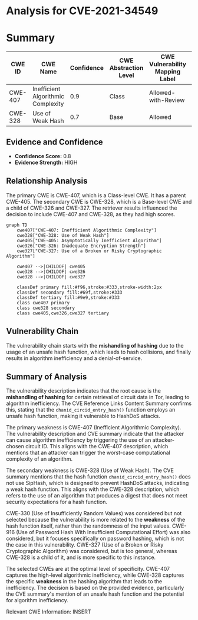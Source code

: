 # Analysis for CVE-2021-34549

# Summary
| CWE ID | CWE Name | Confidence | CWE Abstraction Level | CWE Vulnerability Mapping Label | CWE-Vulnerability Mapping Notes |
|---|---|---|---|---|---|
| CWE-407 | Inefficient Algorithmic Complexity | 0.9 | Class | Allowed-with-Review | Primary CWE |
| CWE-328 | Use of Weak Hash | 0.7 | Base | Allowed | Secondary Candidate |

## Evidence and Confidence

*   **Confidence Score:** 0.8
*   **Evidence Strength:** HIGH

## Relationship Analysis
The primary CWE is CWE-407, which is a Class-level CWE. It has a parent CWE-405. The secondary CWE is CWE-328, which is a Base-level CWE and a child of CWE-326 and CWE-327. The retriever results influenced the decision to include CWE-407 and CWE-328, as they had high scores.

```mermaid
graph TD
    cwe407["CWE-407: Inefficient Algorithmic Complexity"]
    cwe328["CWE-328: Use of Weak Hash"]
    cwe405["CWE-405: Asymptotically Inefficient Algorithm"]
    cwe326["CWE-326: Inadequate Encryption Strength"]
    cwe327["CWE-327: Use of a Broken or Risky Cryptographic Algorithm"]

    cwe407 -->|CHILDOF| cwe405
    cwe328 -->|CHILDOF| cwe326
    cwe328 -->|CHILDOF| cwe327

    classDef primary fill:#f96,stroke:#333,stroke-width:2px
    classDef secondary fill:#69f,stroke:#333
    classDef tertiary fill:#9e9,stroke:#333
    class cwe407 primary
    class cwe328 secondary
    class cwe405,cwe326,cwe327 tertiary
```

## Vulnerability Chain
The vulnerability chain starts with the **mishandling of hashing** due to the usage of an unsafe hash function, which leads to hash collisions, and finally results in algorithm inefficiency and a denial-of-service.

## Summary of Analysis
The vulnerability description indicates that the root cause is the **mishandling of hashing** for certain retrieval of circuit data in Tor, leading to algorithm inefficiency. The CVE Reference Links Content Summary confirms this, stating that the `chanid_circid_entry_hash()` function employs an unsafe hash function, making it vulnerable to HashDoS attacks.

The primary weakness is CWE-407 (Inefficient Algorithmic Complexity). The vulnerability description and CVE summary indicate that the attacker can cause algorithm inefficiency by triggering the use of an attacker-chosen circuit ID. This aligns with the CWE-407 description, which mentions that an attacker can trigger the worst-case computational complexity of an algorithm.

The secondary weakness is CWE-328 (Use of Weak Hash). The CVE summary mentions that the hash function `chanid_circid_entry_hash()` does not use SipHash, which is designed to prevent HashDoS attacks, indicating a weak hash function. This aligns with the CWE-328 description, which refers to the use of an algorithm that produces a digest that does not meet security expectations for a hash function.

CWE-330 (Use of Insufficiently Random Values) was considered but not selected because the vulnerability is more related to the **weakness** of the hash function itself, rather than the randomness of the input values. CWE-916 (Use of Password Hash With Insufficient Computational Effort) was also considered, but it focuses specifically on password hashing, which is not the case in this vulnerability. CWE-327 (Use of a Broken or Risky Cryptographic Algorithm) was considered, but is too general, whereas CWE-328 is a child of it, and is more specific to this instance.

The selected CWEs are at the optimal level of specificity. CWE-407 captures the high-level algorithmic inefficiency, while CWE-328 captures the specific **weakness** in the hashing algorithm that leads to the inefficiency. The decision is based on the provided evidence, particularly the CVE summary's mention of an unsafe hash function and the potential for algorithm inefficiency.

Relevant CWE Information:
INSERT